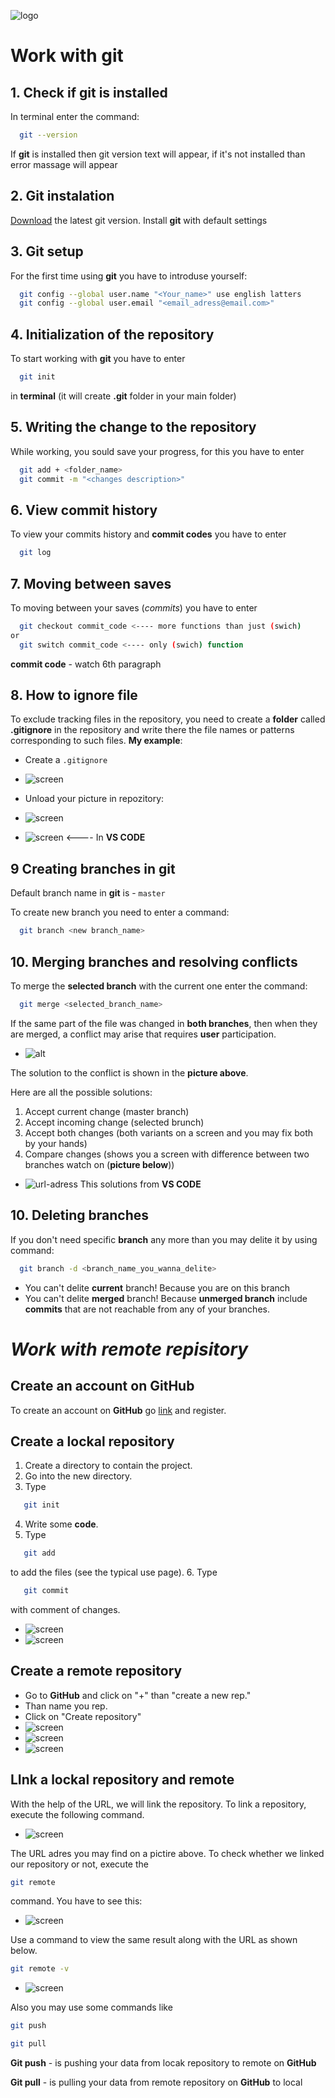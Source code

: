 ![logo](1color-lightbg@2x.png)
# Work with git
## 1. Check if git is installed
In terminal enter the command: 
```Bash 
  git --version
```
If **git** is installed then git version text will appear, if it's not installed than error massage will appear

## 2. Git instalation
[Download](https://git-scm.com/book/ru/v2/%D0%92%D0%B2%D0%B5%D0%B4%D0%B5%D0%BD%D0%B8%D0%B5-%D0%A3%D1%81%D1%82%D0%B0%D0%BD%D0%BE%D0%B2%D0%BA%D0%B0-Git) the latest git version. Install **git** with default settings

## 3. Git setup
For the first time using **git** you have to introduse yourself:
```Bash
  git config --global user.name "<Your_name>" use english latters 
  git config --global user.email "<email_adress@email.com>"
```

## 4. Initialization of the repository
To start working with **git** you have to enter 
```Bash
  git init
```
in **terminal** (it will create **.git** folder in your main folder)

## 5. Writing the change to the repository 
While working, you sould save your progress, for this you have to enter
```Bash
  git add + <folder_name> 
  git commit -m "<changes description>"
```

## 6. View commit history
To view your commits history and **commit codes** you have to enter
```Bash
  git log
```
## 7. Moving between saves
To moving between your saves (*commits*) you have to enter 
```Bash
  git checkout commit_code <---- more functions than just (swich)
or
  git switch commit_code <---- only (swich) function
 ```
**commit code** - watch 6th paragraph

## 8. How to ignore file
 To exclude tracking files in the repository, you need to create a **folder** called **.gitignore** in the repository and write there the file names or patterns corresponding to such files. **My example**:

* Create a `.gitignore`  
* ![screen](screen.jpg)

* Unload your picture in repozitory:

* ![screen](screen3.jpg) 

* ![screen](screen2.jpg) <---- In **VS CODE**

## 9 Creating branches in **git**
Default branch name in **git** is - `master`

To create new branch you need to enter a command:

```Bash
  git branch <new branch_name>
```
## 10. Merging branches and resolving conflicts
To merge the **selected branch** with the current one enter the command:
```Bash
  git merge <selected_branch_name>
```
If the same part of the file was changed in **both branches**, then when they are merged, a conflict may arise that requires **user** participation.

 * ![alt](palapa.jpg)

 The solution to the conflict is shown in the **picture above**.
 
 Here are all the possible solutions:
 1. Accept current change (master branch)
 2. Accept incoming change (selected brunch)
 3. Accept both changes (both variants on a screen and you may fix both by your hands)
 4. Compare changes (shows you a screen with difference between two branches watch on (**picture below**))

* ![url-adress](https://learn.microsoft.com/en-us/visualstudio/version-control/media/vs-2022/git-compare-branches.png?view=vs-2022#lightbox)
This solutions from **VS CODE**

## 10. Deleting branches
If you don't need specific **branch** any more than you may delite it by using command:
```Bash
  git branch -d <branch_name_you_wanna_delite>
```
* You can't delite **current** branch! Because you are on this branch 
* You can't delite **merged** branch! Because **unmerged branch** include **commits** that are not reachable from any of your branches.

# ***Work with remote repisitory***

## Create an account on GitHub 
To create an account on **GitHub** go [link](https://github.com/) and register. 

## Create a lockal repository
1. Create a directory to contain the project.
2. Go into the new directory.
3. Type
 ```Bash
    git init
 ``` 
 
4. Write some **code**.
5. Type 
```Bash
   git add
``` 
to add the files (see the typical use page).
6. Type
 ```bash
    git commit
 ```
  with comment of changes.
  * ![screen](screen1.jpg)
  * ![screen](screen2.png)
  

## Create a remote repository
* Go to **GitHub** and click on "+" than "create a new rep."
* Than name you rep. 
* Click on "Create repository"
* ![screen](smt1.jpg)
* ![screen](smt2.jpg)
* ![screen](smt3.jpg)
## LInk a lockal repository and remote
With the help of the URL, we will link the repository. To link a repository, execute the following command.

* ![screen](smt4.png)

The URL adres you may find on a pictire above.
To check whether we linked our repository or not, execute the
 ```BASH
 git remote
 ``` 
 command. You have to see this:
* ![screen](https://www.toolsqa.com/gallery/Git/6.Local%20Repository%20Remote%20repository%20-%20Git%20Remote%20command%20to%20check%20if%20repository%20is%20connected%20with%20Origin.png)

Use a command to view the same result along with the URL as shown below. 
```bash
git remote -v
``` 

* ![screen](https://www.toolsqa.com/gallery/Git/7.Local%20Repository%20Remote%20repository%20-%20Git%20Remote%20command%20to%20show%20link%20remote%20repository.png)

 Also you may use some commands like 
 ```bash
 git push
 
 git pull
 ```

**Git push** - is pushing your data from locak repository to remote on **GitHub**

**Git pull** - is pulling your data from remote repository on **GitHub** to local
